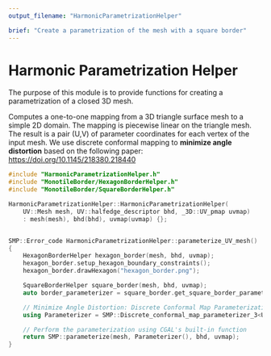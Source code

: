 ```yaml
---
output_filename: "HarmonicParametrizationHelper"

brief: "Create a parametrization of the mesh with a square border"
---
```


# Harmonic Parametrization Helper

The purpose of this module is to provide functions for creating a parametrization of a closed 3D mesh.

Computes a one-to-one mapping from a 3D triangle surface mesh to a simple 2D domain.
The mapping is piecewise linear on the triangle mesh. The result is a pair (U,V) of parameter coordinates for each
vertex of the input mesh. We use discrete conformal mapping to **minimize angle distortion** based on the following paper:
https://doi.org/10.1145/218380.218440

```cpp
#include "HarmonicParametrizationHelper.h"
#include "MonotileBorder/HexagonBorderHelper.h"
#include "MonotileBorder/SquareBorderHelper.h"

HarmonicParametrizationHelper::HarmonicParametrizationHelper(
    UV::Mesh mesh, UV::halfedge_descriptor bhd, _3D::UV_pmap uvmap)
    : mesh(mesh), bhd(bhd), uvmap(uvmap) {};


SMP::Error_code HarmonicParametrizationHelper::parameterize_UV_mesh()
{
    HexagonBorderHelper hexagon_border(mesh, bhd, uvmap);
    hexagon_border.setup_hexagon_boundary_constraints();
    hexagon_border.drawHexagon("hexagon_border.png");

    SquareBorderHelper square_border(mesh, bhd, uvmap);
    auto border_parameterizer = square_border.get_square_border_parameterizer();

    // Minimize Angle Distortion: Discrete Conformal Map Parameterization
    using Parameterizer = SMP::Discrete_conformal_map_parameterizer_3<UV::Mesh, decltype(border_parameterizer)>;

    // Perform the parameterization using CGAL's built-in function
    return SMP::parameterize(mesh, Parameterizer(), bhd, uvmap);
}
